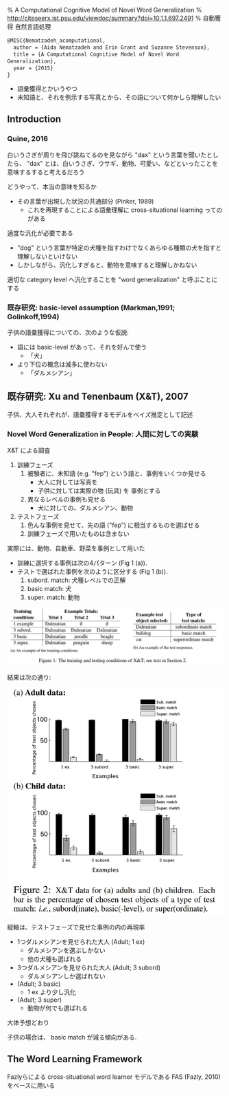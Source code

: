 % A Computational Cognitive Model of Novel Word Generalization
% http://citeseerx.ist.psu.edu/viewdoc/summary?doi=10.1.1.697.2491
% 自動獲得 自然言語処理

```
@MISC{Nematzadeh_acomputational,
  author = {Aida Nematzadeh and Erin Grant and Suzanne Stevenson},
  title = {A Computational Cognitive Model of Novel Word Generalization},
  year = {2015}
}
```

- 語彙獲得とかいうやつ
- 未知語と、それを例示する写真とから、その語について何かしら理解したい

## Introduction

### Quine, 2016

白いうさぎが周りを飛び跳ねてるのを見ながら
"dax"
という言葉を聞いたとしたら、
"dax" とは、白いうさぎ、ウサギ、動物、可愛い、などといったことを意味するすると考えるだろう

どうやって、本当の意味を知るか

- その言葉が出現した状況の共通部分 (Pinker, 1989)
    - これを再現することによる語彙理解に cross-situational learning ってのがある

適度な汎化が必要である

- "dog" という言葉が特定の犬種を指すわけでなくあらゆる種類の犬を指すと理解しないといけない
- しかしながら、汎化しすぎると、動物を意味すると理解しかねない

適切な category level へ汎化することを "word generalization" と呼ぶことにする

### 既存研究: basic-level assumption (Markman,1991; Golinkoff,1994)

子供の語彙獲得についての、次のような仮説:

- 語には basic-level があって、それを好んで使う
    - 「犬」
- より下位の概念は滅多に使わない
    - 「ダルメシアン」

## 既存研究: Xu and Tenenbaum (X&T), 2007

子供、大人それぞれが、語彙獲得するモデルをベイズ推定として記述

### Novel Word Generalization in People: 人間に対しての実験

X&T による調査

1. 訓練フェーズ
    1. 被験者に、未知語 (e.g. "fep") という語と、事例をいくつか見せる
        - 大人に対しては写真を
        - 子供に対しては実際の物 (玩具) を 事例とする
    1. 異なるレベルの事例も見せる
        - 犬に対しての、ダルメシアン、動物
1. テストフェーズ
    1. 色んな事例を見せて、先の語 ("fep") に相当するものを選ばせる
    1. 訓練フェーズで用いたものは含まない

実際には、動物、自動車、野菜を事例として用いた

- 訓練に選択する事例は次の4パターン (Fig 1 (a)).
- テストで選ばれた事例を次のように区分する (Fig 1 (b)).
    1. subord. match: 犬種レベルでの正解
    1. basic match: 犬
    1. super. match: 動物

![](img/novel-a.jpg)

結果は次の通り:

![](img/novel-b.jpg)

縦軸は、テストフェーズで見せた事例の内の再現率

- 1つダルメシアンを見せられた大人 (Adult; 1 ex)
    - ダルメシアンを選ぶしかない
    - 他の犬種も選ばれる
- 3つダルメシアンを見せられた大人 (Adult; 3 subord)
    - ダルメシアンしか選ばれない
- (Adult; 3 basic)
    - 1 ex より少し汎化
- (Adult; 3 super)
    - 動物が何でも選ばれる

大体予想どおり

子供の場合は、 basic match が減る傾向がある.

## The Word Learning Framework

Fazlyらによる
cross-situational word learner モデルである
FAS (Fazly, 2010)
をベースに用いる
